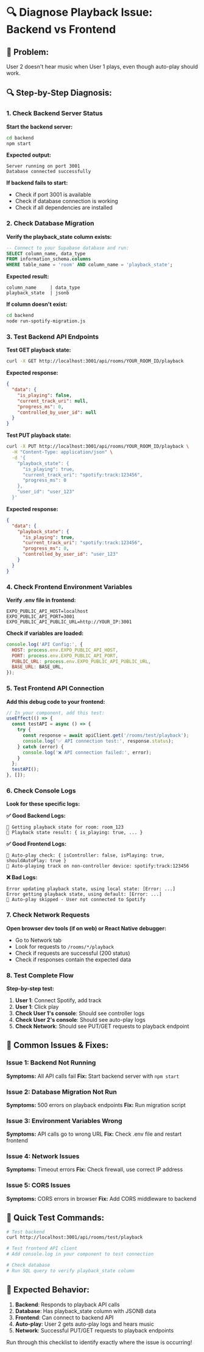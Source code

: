 # 🔍 Diagnose Playback Issue: Backend vs Frontend

## 🚨 **Problem:**

User 2 doesn't hear music when User 1 plays, even though auto-play should work.

## 🔍 **Step-by-Step Diagnosis:**

### **1. Check Backend Server Status**

**Start the backend server:**

```bash
cd backend
npm start
```

**Expected output:**

```
Server running on port 3001
Database connected successfully
```

**If backend fails to start:**

- Check if port 3001 is available
- Check if database connection is working
- Check if all dependencies are installed

### **2. Check Database Migration**

**Verify the playback_state column exists:**

```sql
-- Connect to your Supabase database and run:
SELECT column_name, data_type
FROM information_schema.columns
WHERE table_name = 'room' AND column_name = 'playback_state';
```

**Expected result:**

```
column_name     | data_type
playback_state  | jsonb
```

**If column doesn't exist:**

```bash
cd backend
node run-spotify-migration.js
```

### **3. Test Backend API Endpoints**

**Test GET playback state:**

```bash
curl -X GET http://localhost:3001/api/rooms/YOUR_ROOM_ID/playback
```

**Expected response:**

```json
{
  "data": {
    "is_playing": false,
    "current_track_uri": null,
    "progress_ms": 0,
    "controlled_by_user_id": null
  }
}
```

**Test PUT playback state:**

```bash
curl -X PUT http://localhost:3001/api/rooms/YOUR_ROOM_ID/playback \
  -H "Content-Type: application/json" \
  -d '{
    "playback_state": {
      "is_playing": true,
      "current_track_uri": "spotify:track:123456",
      "progress_ms": 0
    },
    "user_id": "user_123"
  }'
```

**Expected response:**

```json
{
  "data": {
    "playback_state": {
      "is_playing": true,
      "current_track_uri": "spotify:track:123456",
      "progress_ms": 0,
      "controlled_by_user_id": "user_123"
    }
  }
}
```

### **4. Check Frontend Environment Variables**

**Verify .env file in frontend:**

```env
EXPO_PUBLIC_API_HOST=localhost
EXPO_PUBLIC_API_PORT=3001
EXPO_PUBLIC_API_PUBLIC_URL=http://YOUR_IP:3001
```

**Check if variables are loaded:**

```javascript
console.log('API Config:', {
  HOST: process.env.EXPO_PUBLIC_API_HOST,
  PORT: process.env.EXPO_PUBLIC_API_PORT,
  PUBLIC_URL: process.env.EXPO_PUBLIC_API_PUBLIC_URL,
  BASE_URL: BASE_URL,
});
```

### **5. Test Frontend API Connection**

**Add this debug code to your frontend:**

```javascript
// In your component, add this test:
useEffect(() => {
  const testAPI = async () => {
    try {
      const response = await apiClient.get('/rooms/test/playback');
      console.log('✅ API connection test:', response.status);
    } catch (error) {
      console.log('❌ API connection failed:', error);
    }
  };
  testAPI();
}, []);
```

### **6. Check Console Logs**

**Look for these specific logs:**

**✅ Good Backend Logs:**

```
🎵 Getting playback state for room: room_123
🎵 Playback state result: { is_playing: true, ... }
```

**✅ Good Frontend Logs:**

```
🎵 Auto-play check: { isController: false, isPlaying: true, shouldAutoPlay: true }
🎵 Auto-playing track on non-controller device: spotify:track:123456
```

**❌ Bad Logs:**

```
Error updating playback state, using local state: [Error: ...]
Error getting playback state, using default: [Error: ...]
🎵 Auto-play skipped - User not connected to Spotify
```

### **7. Check Network Requests**

**Open browser dev tools (if on web) or React Native debugger:**

- Go to Network tab
- Look for requests to `/rooms/*/playback`
- Check if requests are successful (200 status)
- Check if responses contain the expected data

### **8. Test Complete Flow**

**Step-by-step test:**

1. **User 1**: Connect Spotify, add track
2. **User 1**: Click play
3. **Check User 1's console**: Should see controller logs
4. **Check User 2's console**: Should see auto-play logs
5. **Check Network**: Should see PUT/GET requests to playback endpoint

## 🔧 **Common Issues & Fixes:**

### **Issue 1: Backend Not Running**

**Symptoms:** All API calls fail
**Fix:** Start backend server with `npm start`

### **Issue 2: Database Migration Not Run**

**Symptoms:** 500 errors on playback endpoints
**Fix:** Run migration script

### **Issue 3: Environment Variables Wrong**

**Symptoms:** API calls go to wrong URL
**Fix:** Check .env file and restart frontend

### **Issue 4: Network Issues**

**Symptoms:** Timeout errors
**Fix:** Check firewall, use correct IP address

### **Issue 5: CORS Issues**

**Symptoms:** CORS errors in browser
**Fix:** Add CORS middleware to backend

## 🎯 **Quick Test Commands:**

```bash
# Test backend
curl http://localhost:3001/api/rooms/test/playback

# Test frontend API client
# Add console.log in your component to test connection

# Check database
# Run SQL query to verify playback_state column
```

## 🚀 **Expected Behavior:**

1. **Backend**: Responds to playback API calls
2. **Database**: Has playback_state column with JSONB data
3. **Frontend**: Can connect to backend API
4. **Auto-play**: User 2 gets auto-play logs and hears music
5. **Network**: Successful PUT/GET requests to playback endpoints

Run through this checklist to identify exactly where the issue is occurring!
